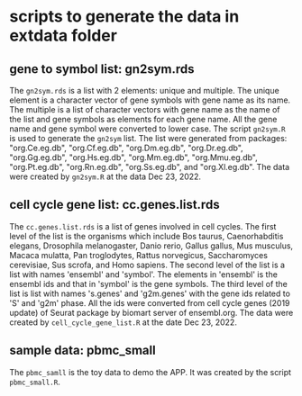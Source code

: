 # scripts to generate the data in extdata folder

## gene to symbol list: gn2sym.rds

The `gn2sym.rds` is a list with 2 elements: unique and multiple.
The unique element is a character vector of gene symbols with gene name as its
name.
The multiple is a list of character vectors with gene name as the name of the
list and gene symbols as elements for each gene name.
All the gene name and gene symbol were converted to lower case.
The script `gn2sym.R` is used to generate the `gn2sym` list.
The list were generated from packages:
"org.Ce.eg.db", "org.Cf.eg.db", "org.Dm.eg.db", "org.Dr.eg.db",
"org.Gg.eg.db", "org.Hs.eg.db", "org.Mm.eg.db", "org.Mmu.eg.db",
"org.Pt.eg.db", "org.Rn.eg.db", "org.Ss.eg.db", and "org.Xl.eg.db".
The data were created by `gn2sym.R` at the data Dec 23, 2022.

## cell cycle gene list: cc.genes.list.rds

The `cc.genes.list.rds` is a list of genes involved in cell cycles.
The first level of the list is the organisms which include 
Bos taurus, Caenorhabditis elegans, Drosophila melanogaster, Danio rerio,
Gallus gallus, Mus musculus, Macaca mulatta, Pan troglodytes,
Rattus norvegicus, Saccharomyces cerevisiae, Sus scrofa, and Homo sapiens.
The second level of the list is a list with names 'ensembl' and 'symbol'.
The elements in 'ensembl' is the ensembl ids and that in 'symbol' is the
gene symbols.
The third level of the list is list with names 's.genes' and 'g2m.genes'
with the gene ids related to 'S' and 'g2m' phase.
All the ids were converted from cell cycle genes (2019 update) of
Seurat package by biomart server of ensembl.org.
The data were created by `cell_cycle_gene_list.R` at the date Dec 23, 2022.

## sample data: pbmc_small

The `pbmc_samll` is the toy data to demo the APP. It was created by the script
`pbmc_small.R`.